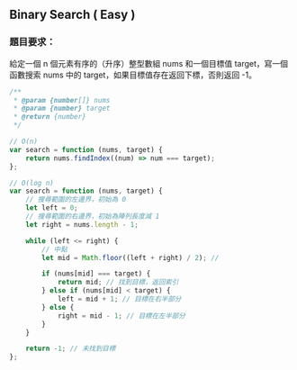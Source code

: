 ## Binary Search ( Easy )

### 題目要求：

給定一個 n 個元素有序的（升序）整型數組 nums 和一個目標值 target，寫一個函數搜索 nums 中的 target，如果目標值存在返回下標，否則返回 -1。

```javascript
/**
 * @param {number[]} nums
 * @param {number} target
 * @return {number}
 */

// O(n)
var search = function (nums, target) {
    return nums.findIndex((num) => num === target);
};
```

```javascript
// O(log n)
var search = function (nums, target) {
    // 搜尋範圍的左邊界，初始為 0
    let left = 0;
    // 搜尋範圍的右邊界，初始為陣列長度減 1
    let right = nums.length - 1;

    while (left <= right) {
        // 中點
        let mid = Math.floor((left + right) / 2); //

        if (nums[mid] === target) {
            return mid; // 找到目標，返回索引
        } else if (nums[mid] < target) {
            left = mid + 1; // 目標在右半部分
        } else {
            right = mid - 1; // 目標在左半部分
        }
    }

    return -1; // 未找到目標
};
```
